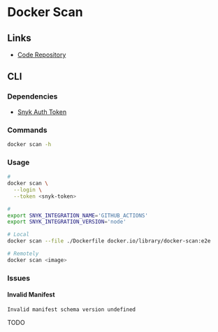 # Docker Scan

## Links

- [Code Repository](https://github.com/docker/scan-cli-plugin)

## CLI

### Dependencies

- [Snyk Auth Token](https://app.snyk.io/account)

### Commands

```sh
docker scan -h
```

### Usage

```sh
#
docker scan \
  --login \
  --token <snyk-token>

#
export SNYK_INTEGRATION_NAME='GITHUB_ACTIONS'
export SNYK_INTEGRATION_VERSION='node'

# Local
docker scan --file ./Dockerfile docker.io/library/docker-scan:e2e

# Remotely
docker scan <image>
```

### Issues

#### Invalid Manifest

```log
Invalid manifest schema version undefined
```

TODO
